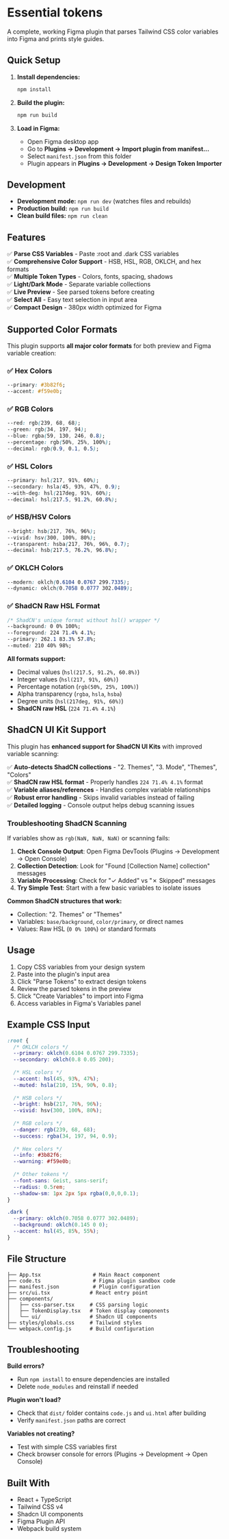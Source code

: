# Essential tokens

A complete, working Figma plugin that parses Tailwind CSS color variables into Figma and prints style guides.

## Quick Setup

1. **Install dependencies:**
   ```bash
   npm install
   ```

2. **Build the plugin:**
   ```bash
   npm run build
   ```

3. **Load in Figma:**
   - Open Figma desktop app
   - Go to **Plugins → Development → Import plugin from manifest...**
   - Select `manifest.json` from this folder
   - Plugin appears in **Plugins → Development → Design Token Importer**

## Development

- **Development mode:** `npm run dev` (watches files and rebuilds)
- **Production build:** `npm run build`
- **Clean build files:** `npm run clean`

## Features

✅ **Parse CSS Variables** - Paste :root and .dark CSS variables  
✅ **Comprehensive Color Support** - HSB, HSL, RGB, OKLCH, and hex formats  
✅ **Multiple Token Types** - Colors, fonts, spacing, shadows  
✅ **Light/Dark Mode** - Separate variable collections  
✅ **Live Preview** - See parsed tokens before creating  
✅ **Select All** - Easy text selection in input area  
✅ **Compact Design** - 380px width optimized for Figma  



## Supported Color Formats

This plugin supports **all major color formats** for both preview and Figma variable creation:

### ✅ Hex Colors
```css
--primary: #3b82f6;
--accent: #f59e0b;
```

### ✅ RGB Colors
```css
--red: rgb(239, 68, 68);
--green: rgb(34, 197, 94);
--blue: rgba(59, 130, 246, 0.8);
--percentage: rgb(50%, 25%, 100%);
--decimal: rgb(0.9, 0.1, 0.5);
```

### ✅ HSL Colors
```css
--primary: hsl(217, 91%, 60%);
--secondary: hsla(45, 93%, 47%, 0.9);
--with-deg: hsl(217deg, 91%, 60%);
--decimal: hsl(217.5, 91.2%, 60.8%);
```

### ✅ HSB/HSV Colors
```css
--bright: hsb(217, 76%, 96%);
--vivid: hsv(300, 100%, 80%);
--transparent: hsba(217, 76%, 96%, 0.7);
--decimal: hsb(217.5, 76.2%, 96.8%);
```

### ✅ OKLCH Colors
```css
--modern: oklch(0.6104 0.0767 299.7335);
--dynamic: oklch(0.7058 0.0777 302.0489);
```

### ✅ ShadCN Raw HSL Format
```css
/* ShadCN's unique format without hsl() wrapper */
--background: 0 0% 100%;
--foreground: 224 71.4% 4.1%;
--primary: 262.1 83.3% 57.8%;
--muted: 210 40% 98%;
```

**All formats support:**
- Decimal values (`hsl(217.5, 91.2%, 60.8%)`)
- Integer values (`hsl(217, 91%, 60%)`) 
- Percentage notation (`rgb(50%, 25%, 100%)`)
- Alpha transparency (`rgba`, `hsla`, `hsba`)
- Degree units (`hsl(217deg, 91%, 60%)`)
- **ShadCN raw HSL** (`224 71.4% 4.1%`)

## ShadCN UI Kit Support

This plugin has **enhanced support for ShadCN UI Kits** with improved variable scanning:

✅ **Auto-detects ShadCN collections** - "2. Themes", "3. Mode", "Themes", "Colors"  
✅ **ShadCN raw HSL format** - Properly handles `224 71.4% 4.1%` format  
✅ **Variable aliases/references** - Handles complex variable relationships  
✅ **Robust error handling** - Skips invalid variables instead of failing  
✅ **Detailed logging** - Console output helps debug scanning issues  

### Troubleshooting ShadCN Scanning

If variables show as `rgb(NaN, NaN, NaN)` or scanning fails:

1. **Check Console Output**: Open Figma DevTools (Plugins → Development → Open Console) 
2. **Collection Detection**: Look for "Found [Collection Name] collection" messages
3. **Variable Processing**: Check for "✓ Added" vs "✗ Skipped" messages  
4. **Try Simple Test**: Start with a few basic variables to isolate issues

**Common ShadCN structures that work:**
- Collection: "2. Themes" or "Themes"
- Variables: `base/background`, `color/primary`, or direct names
- Values: Raw HSL (`0 0% 100%`) or standard formats

## Usage

1. Copy CSS variables from your design system
2. Paste into the plugin's input area
3. Click "Parse Tokens" to extract design tokens
4. Review the parsed tokens in the preview
5. Click "Create Variables" to import into Figma
6. Access variables in Figma's Variables panel

## Example CSS Input

```css
:root {
  /* OKLCH colors */
  --primary: oklch(0.6104 0.0767 299.7335);
  --secondary: oklch(0.8 0.05 200);
  
  /* HSL colors */
  --accent: hsl(45, 93%, 47%);
  --muted: hsla(210, 15%, 90%, 0.8);
  
  /* HSB colors */
  --bright: hsb(217, 76%, 96%);
  --vivid: hsv(300, 100%, 80%);
  
  /* RGB colors */
  --danger: rgb(239, 68, 68);
  --success: rgba(34, 197, 94, 0.9);
  
  /* Hex colors */
  --info: #3b82f6;
  --warning: #f59e0b;
  
  /* Other tokens */
  --font-sans: Geist, sans-serif;
  --radius: 0.5rem;
  --shadow-sm: 1px 2px 5px rgba(0,0,0,0.1);
}

.dark {
  --primary: oklch(0.7058 0.0777 302.0489);
  --background: oklch(0.145 0 0);
  --accent: hsl(45, 85%, 55%);
}
```

## File Structure

```
├── App.tsx                 # Main React component
├── code.ts                 # Figma plugin sandbox code
├── manifest.json           # Plugin configuration
├── src/ui.tsx             # React entry point
├── components/
│   ├── css-parser.tsx     # CSS parsing logic
│   ├── TokenDisplay.tsx   # Token display components
│   └── ui/                # Shadcn UI components
├── styles/globals.css     # Tailwind styles
└── webpack.config.js      # Build configuration
```

## Troubleshooting

**Build errors?**
- Run `npm install` to ensure dependencies are installed
- Delete `node_modules` and reinstall if needed

**Plugin won't load?**
- Check that `dist/` folder contains `code.js` and `ui.html` after building
- Verify `manifest.json` paths are correct

**Variables not creating?**
- Test with simple CSS variables first
- Check browser console for errors (Plugins → Development → Open Console)

## Built With

- React + TypeScript
- Tailwind CSS v4
- Shadcn UI components
- Figma Plugin API
- Webpack build system
